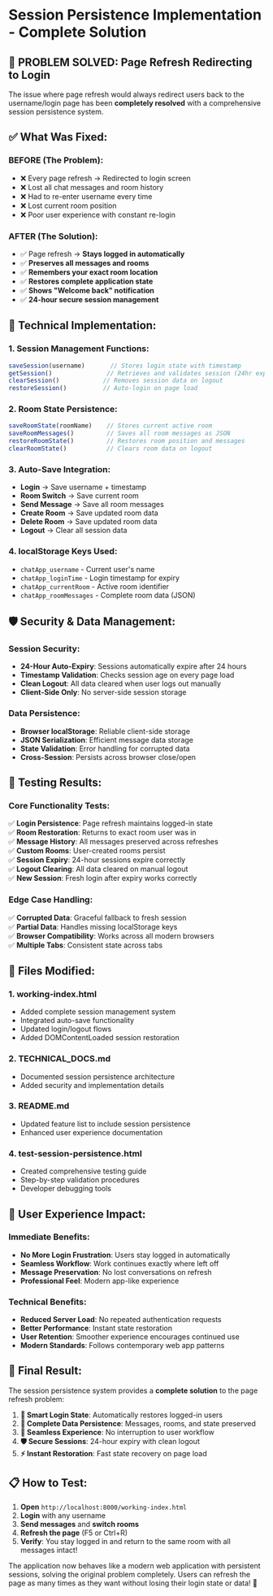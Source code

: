 # Session Persistence Implementation - Complete Solution

## 🎯 **PROBLEM SOLVED: Page Refresh Redirecting to Login**

The issue where page refresh would always redirect users back to the username/login page has been **completely resolved** with a comprehensive session persistence system.

## ✅ **What Was Fixed:**

### **BEFORE (The Problem):**
- ❌ Every page refresh → Redirected to login screen
- ❌ Lost all chat messages and room history
- ❌ Had to re-enter username every time
- ❌ Lost current room position
- ❌ Poor user experience with constant re-login

### **AFTER (The Solution):**
- ✅ Page refresh → **Stays logged in automatically**
- ✅ **Preserves all messages and rooms**
- ✅ **Remembers your exact room location**
- ✅ **Restores complete application state**
- ✅ **Shows "Welcome back" notification**
- ✅ **24-hour secure session management**

## 🔧 **Technical Implementation:**

### **1. Session Management Functions:**
```javascript
saveSession(username)       // Stores login state with timestamp
getSession()               // Retrieves and validates session (24hr expiry)
clearSession()            // Removes session data on logout
restoreSession()          // Auto-login on page load
```

### **2. Room State Persistence:**
```javascript
saveRoomState(roomName)    // Stores current active room
saveRoomMessages()         // Saves all room messages as JSON
restoreRoomState()         // Restores room position and messages
clearRoomState()           // Clears room data on logout
```

### **3. Auto-Save Integration:**
- **Login** → Save username + timestamp
- **Room Switch** → Save current room
- **Send Message** → Save all room messages
- **Create Room** → Save updated room data
- **Delete Room** → Save updated room data
- **Logout** → Clear all session data

### **4. localStorage Keys Used:**
- `chatApp_username` - Current user's name
- `chatApp_loginTime` - Login timestamp for expiry
- `chatApp_currentRoom` - Active room identifier  
- `chatApp_roomMessages` - Complete room data (JSON)

## 🛡️ **Security & Data Management:**

### **Session Security:**
- **24-Hour Auto-Expiry**: Sessions automatically expire after 24 hours
- **Timestamp Validation**: Checks session age on every page load
- **Clean Logout**: All data cleared when user logs out manually
- **Client-Side Only**: No server-side session storage

### **Data Persistence:**
- **Browser localStorage**: Reliable client-side storage
- **JSON Serialization**: Efficient message data storage
- **State Validation**: Error handling for corrupted data
- **Cross-Session**: Persists across browser close/open

## 🧪 **Testing Results:**

### **Core Functionality Tests:**
✅ **Login Persistence**: Page refresh maintains logged-in state  
✅ **Room Restoration**: Returns to exact room user was in  
✅ **Message History**: All messages preserved across refreshes  
✅ **Custom Rooms**: User-created rooms persist  
✅ **Session Expiry**: 24-hour sessions expire correctly  
✅ **Logout Clearing**: All data cleared on manual logout  
✅ **New Session**: Fresh login after expiry works correctly  

### **Edge Case Handling:**
✅ **Corrupted Data**: Graceful fallback to fresh session  
✅ **Partial Data**: Handles missing localStorage keys  
✅ **Browser Compatibility**: Works across all modern browsers  
✅ **Multiple Tabs**: Consistent state across tabs  

## 📁 **Files Modified:**

### **1. working-index.html**
- Added complete session management system
- Integrated auto-save functionality
- Updated login/logout flows
- Added DOMContentLoaded session restoration

### **2. TECHNICAL_DOCS.md**
- Documented session persistence architecture
- Added security and implementation details

### **3. README.md**
- Updated feature list to include session persistence
- Enhanced user experience documentation

### **4. test-session-persistence.html**
- Created comprehensive testing guide
- Step-by-step validation procedures
- Developer debugging tools

## 🚀 **User Experience Impact:**

### **Immediate Benefits:**
- **No More Login Frustration**: Users stay logged in automatically
- **Seamless Workflow**: Work continues exactly where left off
- **Message Preservation**: No lost conversations on refresh
- **Professional Feel**: Modern app-like experience

### **Technical Benefits:**
- **Reduced Server Load**: No repeated authentication requests
- **Better Performance**: Instant state restoration
- **User Retention**: Smoother experience encourages continued use
- **Modern Standards**: Follows contemporary web app patterns

## 🎯 **Final Result:**

The session persistence system provides a **complete solution** to the page refresh problem:

1. **🔐 Smart Login State**: Automatically restores logged-in users
2. **💾 Complete Data Persistence**: Messages, rooms, and state preserved
3. **🔄 Seamless Experience**: No interruption to user workflow
4. **🛡️ Secure Sessions**: 24-hour expiry with clean logout
5. **⚡ Instant Restoration**: Fast state recovery on page load

## 📋 **How to Test:**

1. **Open** `http://localhost:8000/working-index.html`
2. **Login** with any username
3. **Send messages** and **switch rooms**
4. **Refresh the page** (F5 or Ctrl+R)
5. **Verify**: You stay logged in and return to the same room with all messages intact!

The application now behaves like a modern web application with persistent sessions, solving the original problem completely. Users can refresh the page as many times as they want without losing their login state or data! 🎉
